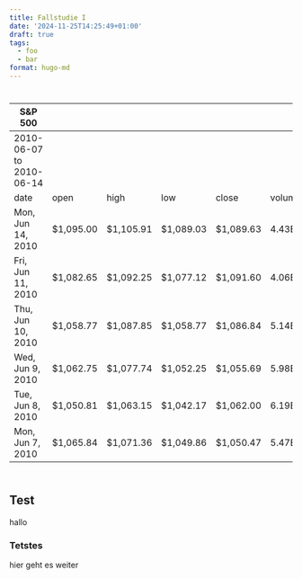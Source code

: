 ```yaml
---
title: Fallstudie I
date: '2024-11-25T14:25:49+01:00'
draft: true
tags:
  - foo
  - bar
format: hugo-md
---
```



<script src="https://cdnjs.cloudflare.com/ajax/libs/require.js/2.3.6/require.min.js" integrity="sha512-c3Nl8+7g4LMSTdrm621y7kf9v3SDPnhxLNhcjFJbKECVnmZHTdo+IRO05sNLTH/D3vA6u1X32ehoLC7WFVdheg==" crossorigin="anonymous"></script>
<script src="https://cdnjs.cloudflare.com/ajax/libs/jquery/3.5.1/jquery.min.js" integrity="sha512-bLT0Qm9VnAYZDflyKcBaQ2gg0hSYNQrJ8RilYldYQ1FxQYoCLtUjuuRuZo+fjqhx/qtq/1itJ0C2ejDxltZVFg==" crossorigin="anonymous" data-relocate-top="true"></script>
<script type="application/javascript">define('jquery', [],function() {return window.jQuery;})</script>


<div id="ixumvvpjqe" style="padding-left:0px;padding-right:0px;padding-top:10px;padding-bottom:10px;overflow-x:auto;overflow-y:auto;width:auto;height:auto;">
<style>
#ixumvvpjqe table {
          font-family: -apple-system, BlinkMacSystemFont, 'Segoe UI', Roboto, Oxygen, Ubuntu, Cantarell, 'Helvetica Neue', 'Fira Sans', 'Droid Sans', Arial, sans-serif;
          -webkit-font-smoothing: antialiased;
          -moz-osx-font-smoothing: grayscale;
        }

#ixumvvpjqe thead, tbody, tfoot, tr, td, th { border-style: none !important; }
 tr { background-color: transparent !important; }
#ixumvvpjqe p { margin: 0 !important; padding: 0 !important; }
 #ixumvvpjqe .gt_table { display: table !important; border-collapse: collapse !important; line-height: normal !important; margin-left: auto !important; margin-right: auto !important; color: #333333 !important; font-size: 16px !important; font-weight: normal !important; font-style: normal !important; background-color: #FFFFFF !important; width: auto !important; border-top-style: solid !important; border-top-width: 2px !important; border-top-color: #A8A8A8 !important; border-right-style: none !important; border-right-width: 2px !important; border-right-color: #D3D3D3 !important; border-bottom-style: solid !important; border-bottom-width: 2px !important; border-bottom-color: #A8A8A8 !important; border-left-style: none !important; border-left-width: 2px !important; border-left-color: #D3D3D3 !important; }
 #ixumvvpjqe .gt_caption { padding-top: 4px !important; padding-bottom: 4px !important; }
 #ixumvvpjqe .gt_title { color: #333333 !important; font-size: 125% !important; font-weight: initial !important; padding-top: 4px !important; padding-bottom: 4px !important; padding-left: 5px !important; padding-right: 5px !important; border-bottom-color: #FFFFFF !important; border-bottom-width: 0 !important; }
 #ixumvvpjqe .gt_subtitle { color: #333333 !important; font-size: 85% !important; font-weight: initial !important; padding-top: 3px !important; padding-bottom: 5px !important; padding-left: 5px !important; padding-right: 5px !important; border-top-color: #FFFFFF !important; border-top-width: 0 !important; }
 #ixumvvpjqe .gt_heading { background-color: #FFFFFF !important; text-align: center !important; border-bottom-color: #FFFFFF !important; border-left-style: none !important; border-left-width: 1px !important; border-left-color: #D3D3D3 !important; border-right-style: none !important; border-right-width: 1px !important; border-right-color: #D3D3D3 !important; }
 #ixumvvpjqe .gt_bottom_border { border-bottom-style: solid !important; border-bottom-width: 2px !important; border-bottom-color: #D3D3D3 !important; }
 #ixumvvpjqe .gt_col_headings { border-top-style: solid !important; border-top-width: 2px !important; border-top-color: #D3D3D3 !important; border-bottom-style: solid !important; border-bottom-width: 2px !important; border-bottom-color: #D3D3D3 !important; border-left-style: none !important; border-left-width: 1px !important; border-left-color: #D3D3D3 !important; border-right-style: none !important; border-right-width: 1px !important; border-right-color: #D3D3D3 !important; }
 #ixumvvpjqe .gt_col_heading { color: #333333 !important; background-color: #FFFFFF !important; font-size: 100% !important; font-weight: normal !important; text-transform: inherit !important; border-left-style: none !important; border-left-width: 1px !important; border-left-color: #D3D3D3 !important; border-right-style: none !important; border-right-width: 1px !important; border-right-color: #D3D3D3 !important; vertical-align: bottom !important; padding-top: 5px !important; padding-bottom: 5px !important; padding-left: 5px !important; padding-right: 5px !important; overflow-x: hidden !important; }
 #ixumvvpjqe .gt_column_spanner_outer { color: #333333 !important; background-color: #FFFFFF !important; font-size: 100% !important; font-weight: normal !important; text-transform: inherit !important; padding-top: 0 !important; padding-bottom: 0 !important; padding-left: 4px !important; padding-right: 4px !important; }
 #ixumvvpjqe .gt_column_spanner_outer:first-child { padding-left: 0 !important; }
 #ixumvvpjqe .gt_column_spanner_outer:last-child { padding-right: 0 !important; }
 #ixumvvpjqe .gt_column_spanner { border-bottom-style: solid !important; border-bottom-width: 2px !important; border-bottom-color: #D3D3D3 !important; vertical-align: bottom !important; padding-top: 5px !important; padding-bottom: 5px !important; overflow-x: hidden !important; display: inline-block !important; width: 100% !important; }
 #ixumvvpjqe .gt_spanner_row { border-bottom-style: hidden !important; }
 #ixumvvpjqe .gt_group_heading { padding-top: 8px !important; padding-bottom: 8px !important; padding-left: 5px !important; padding-right: 5px !important; color: #333333 !important; background-color: #FFFFFF !important; font-size: 100% !important; font-weight: initial !important; text-transform: inherit !important; border-top-style: solid !important; border-top-width: 2px !important; border-top-color: #D3D3D3 !important; border-bottom-style: solid !important; border-bottom-width: 2px !important; border-bottom-color: #D3D3D3 !important; border-left-style: none !important; border-left-width: 1px !important; border-left-color: #D3D3D3 !important; border-right-style: none !important; border-right-width: 1px !important; border-right-color: #D3D3D3 !important; vertical-align: middle !important; text-align: left !important; }
 #ixumvvpjqe .gt_empty_group_heading { padding: 0.5px !important; color: #333333 !important; background-color: #FFFFFF !important; font-size: 100% !important; font-weight: initial !important; border-top-style: solid !important; border-top-width: 2px !important; border-top-color: #D3D3D3 !important; border-bottom-style: solid !important; border-bottom-width: 2px !important; border-bottom-color: #D3D3D3 !important; vertical-align: middle !important; }
 #ixumvvpjqe .gt_from_md> :first-child { margin-top: 0 !important; }
 #ixumvvpjqe .gt_from_md> :last-child { margin-bottom: 0 !important; }
 #ixumvvpjqe .gt_row { padding-top: 8px !important; padding-bottom: 8px !important; padding-left: 5px !important; padding-right: 5px !important; margin: 10px !important; border-top-style: solid !important; border-top-width: 1px !important; border-top-color: #D3D3D3 !important; border-left-style: none !important; border-left-width: 1px !important; border-left-color: #D3D3D3 !important; border-right-style: none !important; border-right-width: 1px !important; border-right-color: #D3D3D3 !important; vertical-align: middle !important; overflow-x: hidden !important; }
 #ixumvvpjqe .gt_stub { color: #333333 !important; background-color: #FFFFFF !important; font-size: 100% !important; font-weight: initial !important; text-transform: inherit !important; border-right-style: solid !important; border-right-width: 2px !important; border-right-color: #D3D3D3 !important; padding-left: 5px !important; padding-right: 5px !important; }
 #ixumvvpjqe .gt_stub_row_group { color: #333333 !important; background-color: #FFFFFF !important; font-size: 100% !important; font-weight: initial !important; text-transform: inherit !important; border-right-style: solid !important; border-right-width: 2px !important; border-right-color: #D3D3D3 !important; padding-left: 5px !important; padding-right: 5px !important; vertical-align: top !important; }
 #ixumvvpjqe .gt_row_group_first td { border-top-width: 2px !important; }
 #ixumvvpjqe .gt_row_group_first th { border-top-width: 2px !important; }
 #ixumvvpjqe .gt_striped { background-color: rgba(128,128,128,0.05) !important; }
 #ixumvvpjqe .gt_table_body { border-top-style: solid !important; border-top-width: 2px !important; border-top-color: #D3D3D3 !important; border-bottom-style: solid !important; border-bottom-width: 2px !important; border-bottom-color: #D3D3D3 !important; }
 #ixumvvpjqe .gt_sourcenotes { color: #333333 !important; background-color: #FFFFFF !important; border-bottom-style: none !important; border-bottom-width: 2px !important; border-bottom-color: #D3D3D3 !important; border-left-style: none !important; border-left-width: 2px !important; border-left-color: #D3D3D3 !important; border-right-style: none !important; border-right-width: 2px !important; border-right-color: #D3D3D3 !important; }
 #ixumvvpjqe .gt_sourcenote { font-size: 90% !important; padding-top: 4px !important; padding-bottom: 4px !important; padding-left: 5px !important; padding-right: 5px !important; text-align: left !important; }
 #ixumvvpjqe .gt_left { text-align: left !important; }
 #ixumvvpjqe .gt_center { text-align: center !important; }
 #ixumvvpjqe .gt_right { text-align: right !important; font-variant-numeric: tabular-nums !important; }
 #ixumvvpjqe .gt_font_normal { font-weight: normal !important; }
 #ixumvvpjqe .gt_font_bold { font-weight: bold !important; }
 #ixumvvpjqe .gt_font_italic { font-style: italic !important; }
 #ixumvvpjqe .gt_super { font-size: 65% !important; }
 #ixumvvpjqe .gt_footnote_marks { font-size: 75% !important; vertical-align: 0.4em !important; position: initial !important; }
 #ixumvvpjqe .gt_asterisk { font-size: 100% !important; vertical-align: 0 !important; }
 
</style>

| S&P 500                  |            |            |            |            |        |
|--------------------------|------------|------------|------------|------------|--------|
| 2010-06-07 to 2010-06-14 |            |            |            |            |        |
| date                     | open       | high       | low        | close      | volume |
| Mon, Jun 14, 2010        | \$1,095.00 | \$1,105.91 | \$1,089.03 | \$1,089.63 | 4.43B  |
| Fri, Jun 11, 2010        | \$1,082.65 | \$1,092.25 | \$1,077.12 | \$1,091.60 | 4.06B  |
| Thu, Jun 10, 2010        | \$1,058.77 | \$1,087.85 | \$1,058.77 | \$1,086.84 | 5.14B  |
| Wed, Jun 9, 2010         | \$1,062.75 | \$1,077.74 | \$1,052.25 | \$1,055.69 | 5.98B  |
| Tue, Jun 8, 2010         | \$1,050.81 | \$1,063.15 | \$1,042.17 | \$1,062.00 | 6.19B  |
| Mon, Jun 7, 2010         | \$1,065.84 | \$1,071.36 | \$1,049.86 | \$1,050.47 | 5.47B  |

</div>
        

## Test

hallo

### Tetstes

hier geht es weiter
